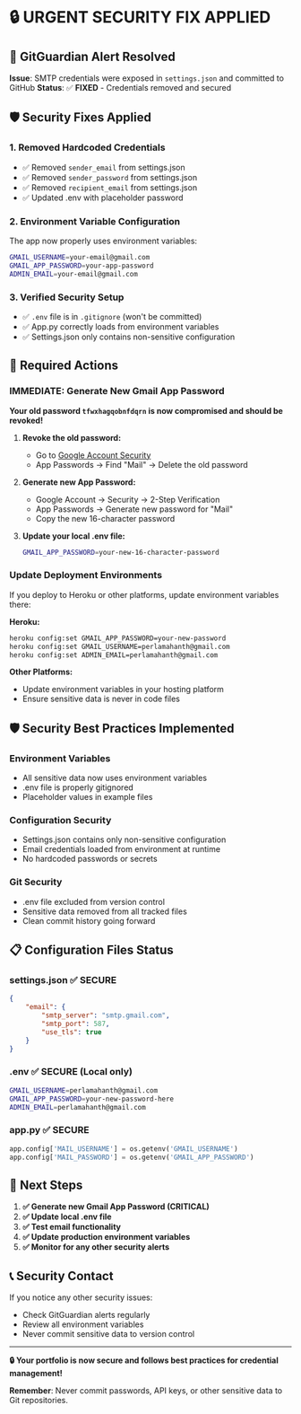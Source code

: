 # 🔒 URGENT SECURITY FIX APPLIED

## 🚨 **GitGuardian Alert Resolved**

**Issue**: SMTP credentials were exposed in `settings.json` and committed to GitHub
**Status**: ✅ **FIXED** - Credentials removed and secured

## 🛡️ **Security Fixes Applied**

### 1. **Removed Hardcoded Credentials**
- ✅ Removed `sender_email` from settings.json
- ✅ Removed `sender_password` from settings.json  
- ✅ Removed `recipient_email` from settings.json
- ✅ Updated .env with placeholder password

### 2. **Environment Variable Configuration**
The app now properly uses environment variables:
```bash
GMAIL_USERNAME=your-email@gmail.com
GMAIL_APP_PASSWORD=your-app-password
ADMIN_EMAIL=your-email@gmail.com
```

### 3. **Verified Security Setup**
- ✅ `.env` file is in `.gitignore` (won't be committed)
- ✅ App.py correctly loads from environment variables
- ✅ Settings.json only contains non-sensitive configuration

## 🔧 **Required Actions**

### **IMMEDIATE: Generate New Gmail App Password**

**Your old password `tfwxhagqobnfdqrn` is now compromised and should be revoked!**

1. **Revoke the old password:**
   - Go to [Google Account Security](https://myaccount.google.com/security)
   - App Passwords → Find "Mail" → Delete the old password

2. **Generate new App Password:**
   - Google Account → Security → 2-Step Verification
   - App Passwords → Generate new password for "Mail"
   - Copy the new 16-character password

3. **Update your local .env file:**
   ```bash
   GMAIL_APP_PASSWORD=your-new-16-character-password
   ```

### **Update Deployment Environments**

If you deploy to Heroku or other platforms, update environment variables there:

**Heroku:**
```bash
heroku config:set GMAIL_APP_PASSWORD=your-new-password
heroku config:set GMAIL_USERNAME=perlamahanth@gmail.com
heroku config:set ADMIN_EMAIL=perlamahanth@gmail.com
```

**Other Platforms:**
- Update environment variables in your hosting platform
- Ensure sensitive data is never in code files

## 🛡️ **Security Best Practices Implemented**

### **Environment Variables**
- All sensitive data now uses environment variables
- .env file is properly gitignored
- Placeholder values in example files

### **Configuration Security**
- Settings.json contains only non-sensitive configuration
- Email credentials loaded from environment at runtime
- No hardcoded passwords or secrets

### **Git Security**
- .env file excluded from version control
- Sensitive data removed from all tracked files
- Clean commit history going forward

## 📋 **Configuration Files Status**

### **settings.json** ✅ SECURE
```json
{
    "email": {
        "smtp_server": "smtp.gmail.com",
        "smtp_port": 587,
        "use_tls": true
    }
}
```

### **.env** ✅ SECURE (Local only)
```bash
GMAIL_USERNAME=perlamahanth@gmail.com
GMAIL_APP_PASSWORD=your-new-password-here
ADMIN_EMAIL=perlamahanth@gmail.com
```

### **app.py** ✅ SECURE
```python
app.config['MAIL_USERNAME'] = os.getenv('GMAIL_USERNAME')
app.config['MAIL_PASSWORD'] = os.getenv('GMAIL_APP_PASSWORD')
```

## 🚀 **Next Steps**

1. **✅ Generate new Gmail App Password (CRITICAL)**
2. **✅ Update local .env file**
3. **✅ Test email functionality**
4. **✅ Update production environment variables**
5. **✅ Monitor for any other security alerts**

## 📞 **Security Contact**

If you notice any other security issues:
- Check GitGuardian alerts regularly
- Review all environment variables
- Never commit sensitive data to version control

---

**🔒 Your portfolio is now secure and follows best practices for credential management!**

**Remember**: Never commit passwords, API keys, or other sensitive data to Git repositories.